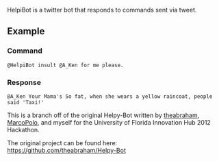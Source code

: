 HelpiBot is a twitter bot that responds to commands sent via tweet.


Example
-------
### Command
    @HelpiBot insult @A_Ken for me please.
### Response
    @A_Ken Your Mama's So fat, when she wears a yellow raincoat, people said 'Taxi!'


This is a branch off of the original Helpy-Bot written by [theabraham](https://github.com/theabraham), [MarcoPolo](https://github.com/MarcoPolo), and myself for the University of Florida Innovation Hub 2012 Hackathon.

The original project can be found here: https://github.com/theabraham/Helpy-Bot

